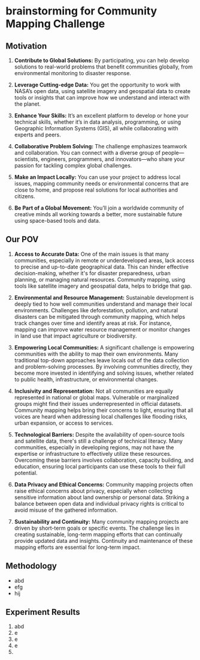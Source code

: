 # brainstorming for Community Mapping Challenge

## Motivation

1. **Contribute to Global Solutions:** By participating, you can help develop solutions to real-world problems that benefit communities globally, from environmental monitoring to disaster response.

2. **Leverage Cutting-edge Data:** You get the opportunity to work with NASA’s open data, using satellite imagery and geospatial data to create tools or insights that can improve how we understand and interact with the planet.

3. **Enhance Your Skills:** It’s an excellent platform to develop or hone your technical skills, whether it’s in data analysis, programming, or using Geographic Information Systems (GIS), all while collaborating with experts and peers.

4. **Collaborative Problem Solving:** The challenge emphasizes teamwork and collaboration. You can connect with a diverse group of people—scientists, engineers, programmers, and innovators—who share your passion for tackling complex global challenges.

5. **Make an Impact Locally:** You can use your project to address local issues, mapping community needs or environmental concerns that are close to home, and propose real solutions for local authorities and citizens.

6. **Be Part of a Global Movement:** You’ll join a worldwide community of creative minds all working towards a better, more sustainable future using space-based tools and data.

## Our POV
1. **Access to Accurate Data:**
One of the main issues is that many communities, especially in remote or underdeveloped areas, lack access to precise and up-to-date geographical data. This can hinder effective decision-making, whether it's for disaster preparedness, urban planning, or managing natural resources. Community mapping, using tools like satellite imagery and geospatial data, helps to bridge that gap.

2. **Environmental and Resource Management:**
Sustainable development is deeply tied to how well communities understand and manage their local environments. Challenges like deforestation, pollution, and natural disasters can be mitigated through community mapping, which helps track changes over time and identify areas at risk. For instance, mapping can improve water resource management or monitor changes in land use that impact agriculture or biodiversity.

3. **Empowering Local Communities:**
A significant challenge is empowering communities with the ability to map their own environments. Many traditional top-down approaches leave locals out of the data collection and problem-solving processes. By involving communities directly, they become more invested in identifying and solving issues, whether related to public health, infrastructure, or environmental changes.

4. **Inclusivity and Representation:**
Not all communities are equally represented in national or global maps. Vulnerable or marginalized groups might find their issues underrepresented in official datasets. Community mapping helps bring their concerns to light, ensuring that all voices are heard when addressing local challenges like flooding risks, urban expansion, or access to services.

5. **Technological Barriers:**
Despite the availability of open-source tools and satellite data, there's still a challenge of technical literacy. Many communities, especially in developing regions, may not have the expertise or infrastructure to effectively utilize these resources. Overcoming these barriers involves collaboration, capacity building, and education, ensuring local participants can use these tools to their full potential.

6. **Data Privacy and Ethical Concerns:**
Community mapping projects often raise ethical concerns about privacy, especially when collecting sensitive information about land ownership or personal data. Striking a balance between open data and individual privacy rights is critical to avoid misuse of the gathered information.

7. **Sustainability and Continuity:**
Many community mapping projects are driven by short-term goals or specific events. The challenge lies in creating sustainable, long-term mapping efforts that can continually provide updated data and insights. Continuity and maintenance of these mapping efforts are essential for long-term impact.

## Methodology
* abd
* efg
* hij

## Experiment Results
1. abd
2. e
3. e
4. e
5. 


